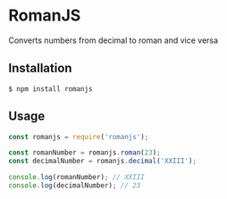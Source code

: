 # RomanJS

Converts numbers from decimal to roman and vice versa

## Installation

`$ npm install romanjs`

## Usage

```js
const romanjs = require('romanjs');

const romanNumber = romanjs.roman(23);
const decimalNumber = romanjs.decimal('XXIII');

console.log(romanNumber); // XXIII
console.log(decimalNumber); // 23
```